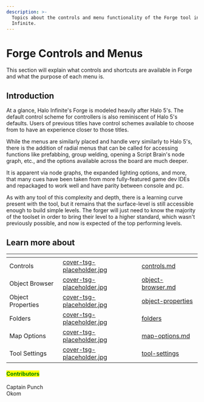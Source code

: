 ```yaml
---
description: >-
  Topics about the controls and menu functionality of the Forge tool in Halo
  Infinite.
---
```


# Forge Controls and Menus

This section will explain what controls and shortcuts are available in Forge and what the purpose of each menu is.

## Introduction

At a glance, Halo Infinite's Forge is modeled heavily after Halo 5's. The default control scheme for controllers is also reminiscent of Halo 5's defaults. Users of previous titles have control schemes available to choose from to have an experience closer to those titles.

While the menus are similarly placed and handle very similarly to Halo 5's, there is the addition of radial menus that can be called for accessing functions like prefabbing, group welding, opening a Script Brain's node graph, etc., and the options available across the board are much deeper.

It is apparent via node graphs, the expanded lighting options, and more, that many cues have been taken from more fully-featured game dev IDEs and repackaged to work well and have parity between console and pc.

As with any tool of this complexity and depth, there is a learning curve present with the tool, but it remains that the surface-level is still accessible enough to build simple levels. The forger will just need to know the majority of the toolset in order to bring their level to a higher standard, which wasn't previously possible, and now is expected of the top performing levels.



## Learn more about

<table data-view="cards"><thead><tr><th></th><th data-hidden data-card-cover data-type="files"></th><th data-hidden data-card-target data-type="content-ref"></th></tr></thead><tbody><tr><td>Controls</td><td><a href="../../../.gitbook/assets/cover-tsg-placeholder.jpg">cover-tsg-placeholder.jpg</a></td><td><a href="controls.md">controls.md</a></td></tr><tr><td>Object Browser</td><td><a href="../../../.gitbook/assets/cover-tsg-placeholder.jpg">cover-tsg-placeholder.jpg</a></td><td><a href="object-browser.md">object-browser.md</a></td></tr><tr><td>Object Properties</td><td><a href="../../../.gitbook/assets/cover-tsg-placeholder.jpg">cover-tsg-placeholder.jpg</a></td><td><a href="object-properties/">object-properties</a></td></tr><tr><td>Folders</td><td><a href="../../../.gitbook/assets/cover-tsg-placeholder.jpg">cover-tsg-placeholder.jpg</a></td><td><a href="folders/">folders</a></td></tr><tr><td>Map Options</td><td><a href="../../../.gitbook/assets/cover-tsg-placeholder.jpg">cover-tsg-placeholder.jpg</a></td><td><a href="map-options.md">map-options.md</a></td></tr><tr><td>Tool Settings</td><td><a href="../../../.gitbook/assets/cover-tsg-placeholder.jpg">cover-tsg-placeholder.jpg</a></td><td><a href="tool-settings/">tool-settings</a></td></tr></tbody></table>



#### <mark style="color:green;">Contributors</mark>

Captain Punch\
Okom
